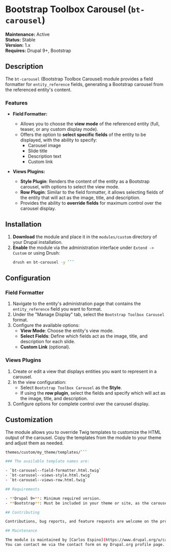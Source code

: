 # Bootstrap Toolbox Carousel (`bt-carousel`)

**Maintenance:** Active  
**Status:** Stable  
**Version:** 1.x  
**Requires:** Drupal 9+, Bootstrap  

## Description

The `bt-carousel` (Bootstrap Toolbox Carousel) module provides a field formatter for
`entity_reference` fields, generating a Bootstrap carousel from the referenced entity's content.

### Features

- **Field Formatter:**
  - Allows you to choose the **view mode** of the referenced entity (full, teaser, or any custom display mode).
  - Offers the option to **select specific fields** of the entity to be displayed, with the ability to specify:
    - Carousel image
    - Slide title
    - Description text
    - Custom link

- **Views Plugins:**
  - **Style Plugin**: Renders the content of the entity as a Bootstrap carousel, with options to select the view mode.
  - **Row Plugin**: Similar to the field formatter, it allows selecting fields of the entity that will act as the image, title, and description.
  - Provides the ability to **override fields** for maximum control over the carousel display.

## Installation

1. **Download** the module and place it in the `modules/custom` directory of your Drupal installation.
2. **Enable** the module via the administration interface under `Extend -> Custom` or using Drush:
   ```bash
   drush en bt-carousel -y ```

## Configuration

### Field Formatter

1. Navigate to the entity's administration page that contains the `entity_reference` field you want to format.
2. Under the "Manage Display" tab, select the `Bootstrap Toolbox Carousel` format.
3. Configure the available options:
   - **View Mode**: Choose the entity's view mode.
   - **Select Fields**: Define which fields act as the image, title, and description for each slide.
   - **Custom Link** (optional).

### Views Plugins

1. Create or edit a view that displays entities you want to represent in a carousel.
2. In the view configuration:
   - Select `Bootstrap Toolbox Carousel` as the **Style**.
   - If using the **row plugin**, select the fields and specify which will act as the image, title, and description.
3. Configure options for complete control over the carousel display.

## Customization

The module allows you to override Twig templates to customize the HTML output of the carousel.
Copy the templates from the module to your theme and adjust them as needed.

```bash
themes/custom/my_theme/templates/```

### The available template names are:

- `bt-carousel--field-formatter.html.twig`
- `bt-carousel--views-style.html.twig`
- `bt-carousel--views-row.html.twig`

## Requirements

- **Drupal 9+**: Minimum required version.
- **Bootstrap**: Must be included in your theme or site, as the carousel depends on this CSS framework.

## Contributing

Contributions, bug reports, and feature requests are welcome on the project page on [Drupal.org](https://www.drupal.org).

## Maintenance

The module is maintained by [Carlos Espino](https://www.drupal.org/u/carlos-espino).
You can contact me via the contact form on my Drupal.org profile page.



